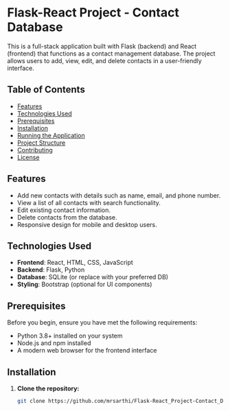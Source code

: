 # Flask-React Project - Contact Database

This is a full-stack application built with Flask (backend) and React (frontend) that functions as a contact management database. The project allows users to add, view, edit, and delete contacts in a user-friendly interface.

## Table of Contents

- [Features](#features)
- [Technologies Used](#technologies-used)
- [Prerequisites](#prerequisites)
- [Installation](#installation)
- [Running the Application](#running-the-application)
- [Project Structure](#project-structure)
- [Contributing](#contributing)
- [License](#license)

## Features

- Add new contacts with details such as name, email, and phone number.
- View a list of all contacts with search functionality.
- Edit existing contact information.
- Delete contacts from the database.
- Responsive design for mobile and desktop users.

## Technologies Used

- **Frontend**: React, HTML, CSS, JavaScript
- **Backend**: Flask, Python
- **Database**: SQLite (or replace with your preferred DB)
- **Styling**: Bootstrap (optional for UI components)

## Prerequisites

Before you begin, ensure you have met the following requirements:

- Python 3.8+ installed on your system
- Node.js and npm installed
- A modern web browser for the frontend interface

## Installation

1. **Clone the repository:**

   ```bash
   git clone https://github.com/mrsarthi/Flask-React_Project-Contact_Database.git

